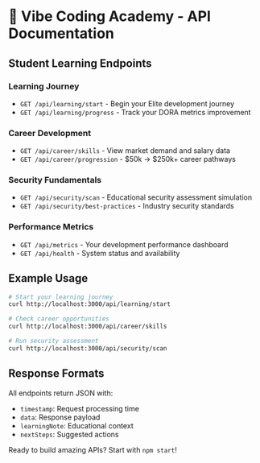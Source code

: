 # 🚀 Vibe Coding Academy - API Documentation

## Student Learning Endpoints

### Learning Journey
- `GET /api/learning/start` - Begin your Elite development journey
- `GET /api/learning/progress` - Track your DORA metrics improvement

### Career Development
- `GET /api/career/skills` - View market demand and salary data
- `GET /api/career/progression` - $50k → $250k+ career pathways

### Security Fundamentals
- `GET /api/security/scan` - Educational security assessment simulation
- `GET /api/security/best-practices` - Industry security standards

### Performance Metrics
- `GET /api/metrics` - Your development performance dashboard
- `GET /api/health` - System status and availability

## Example Usage

```bash
# Start your learning journey
curl http://localhost:3000/api/learning/start

# Check career opportunities
curl http://localhost:3000/api/career/skills

# Run security assessment
curl http://localhost:3000/api/security/scan
```

## Response Formats

All endpoints return JSON with:
- `timestamp`: Request processing time
- `data`: Response payload
- `learningNote`: Educational context
- `nextSteps`: Suggested actions

Ready to build amazing APIs? Start with `npm start`!
